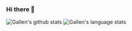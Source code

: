 ### Hi there 👋

![Gallen's github stats](https://github-readme-stats.vercel.app/api?username=dutor&show_icons=true&line_height=24&count_private=true&theme=dark)
![Gallen's language stats](https://github-readme-stats.vercel.app/api/top-langs/?username=dutor&layout=compact&langs_count=8&hide=vim&theme=dark)

<!--
**gallencalade/gallencalade** is a ✨ _special_ ✨ repository because its `README.md` (this file) appears on your GitHub profile.

Here are some ideas to get you started:

- 🔭 I’m currently working on ...
- 🌱 I’m currently learning ...
- 👯 I’m looking to collaborate on ...
- 🤔 I’m looking for help with ...
- 💬 Ask me about ...
- 📫 How to reach me: ...
- 😄 Pronouns: ...
- ⚡ Fun fact: ...
-->
